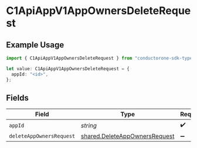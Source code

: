 # C1ApiAppV1AppOwnersDeleteRequest

## Example Usage

```typescript
import { C1ApiAppV1AppOwnersDeleteRequest } from "conductorone-sdk-typescript/sdk/models/operations";

let value: C1ApiAppV1AppOwnersDeleteRequest = {
  appId: "<id>",
};
```

## Fields

| Field                                                                                 | Type                                                                                  | Required                                                                              | Description                                                                           |
| ------------------------------------------------------------------------------------- | ------------------------------------------------------------------------------------- | ------------------------------------------------------------------------------------- | ------------------------------------------------------------------------------------- |
| `appId`                                                                               | *string*                                                                              | :heavy_check_mark:                                                                    | N/A                                                                                   |
| `deleteAppOwnersRequest`                                                              | [shared.DeleteAppOwnersRequest](../../../sdk/models/shared/deleteappownersrequest.md) | :heavy_minus_sign:                                                                    | N/A                                                                                   |